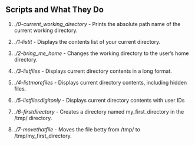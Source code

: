 ## **Scripts and What They Do**

1. *./0-current_working_directory* - Prints the absolute path name of the current working directory.

2. *./1-listit* - Displays the contents list of your current directory.

3. *./2-bring_me_home* - Changes the working directory to the user’s home directory.

4. *./3-listfiles* - Displays current directory contents in a long format.

5. *./4-listmorefiles* - Displays current directory contents, including hidden files.

6. *./5-listfilesdigitonly* - Displays current directory contents with user IDs

7. *./6-firstdirectory* - Creates a directory named my_first_directory in the /tmp/ directory.

8. *./7-movethatfile* - Moves the file betty from /tmp/ to /tmp/my_first_directory.
